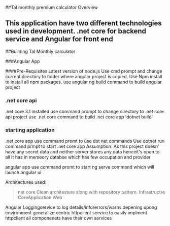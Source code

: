 ##Tal monthly premium calculator Overview

## This application have two different technologies used in development. .net core for backend service and Angular for front end

##Building Tal Monthly calculator

###Angular App

####Pre-Requisites
Latest version of node.js
Use cmd prompt and change current directory to folder where angular project is copied. Use Npm install to install all npm packages.
use angular ng build command to build angular project

### .net core api
.net core 3.1 installed 
use command prompt to change directory to .net core api project
use .net core command to build .net core app 'dotnet build'

### starting application

.net core app
use command promt to use dot net commands
Use dotnet run command prmpt to start .net core app
Assumption: As this project doesn' have any secret data and neither server stores any data henceit's open to all
It has in memeory databse which has few occupation and provider


angular app
use command promt to start ng serve command which will launch angular ui



Architectures used:

>net core
Clean architesture along with repository pattern.
Infrastructre
CoreApplication
Web


Angular
Loggingservice to log details/info/errors/warns  depening upong environment
generalize centric httpclient service to easily implment httpclient
all componenets have their own services
